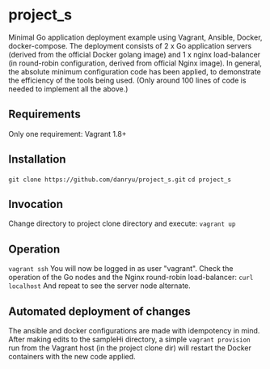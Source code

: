 # project_s
Minimal Go application deployment example using Vagrant, Ansible, Docker, docker-compose.
The deployment consists of 2 x Go application servers (derived from the official Docker golang image) and 1 x nginx load-balancer (in round-robin configuration, derived from official Nginx image).
In general, the absolute minimum configuration code has been applied, to demonstrate the efficiency of the tools being used. (Only around 100 lines of code is needed to implement all the above.)

## Requirements
Only one requirement: Vagrant 1.8+

## Installation
`git clone https://github.com/danryu/project_s.git`
`cd project_s`

## Invocation
Change directory to project clone directory and execute:
`vagrant up`

## Operation
`vagrant ssh`
You will now be logged in as user "vagrant".
Check the operation of the Go nodes and the Nginx round-robin load-balancer:
`curl localhost`
And repeat to see the server node alternate.

## Automated deployment of changes
The ansible and docker configurations are made with idempotency in mind. After making edits to the sampleHi directory, a simple 
`vagrant provision`
run from the Vagrant host (in the project clone dir) will restart the Docker containers with the new code applied.

 
